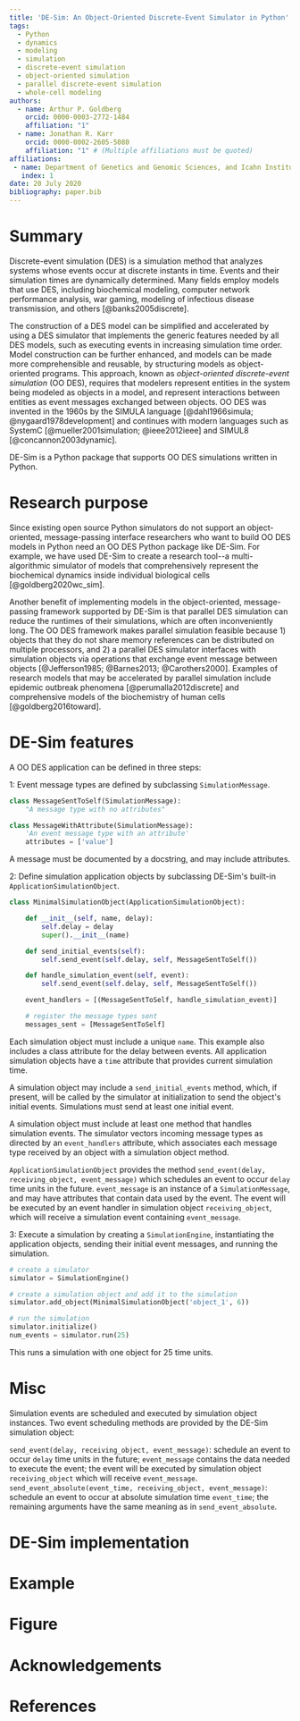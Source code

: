```yaml
---
title: 'DE-Sim: An Object-Oriented Discrete-Event Simulator in Python'
tags:
  - Python
  - dynamics
  - modeling
  - simulation
  - discrete-event simulation
  - object-oriented simulation
  - parallel discrete-event simulation
  - whole-cell modeling
authors:
  - name: Arthur P. Goldberg
    orcid: 0000-0003-2772-1484
    affiliation: "1"
  - name: Jonathan R. Karr
    orcid: 0000-0002-2605-5080
    affiliation: "1" # (Multiple affiliations must be quoted)
affiliations:
 - name: Department of Genetics and Genomic Sciences, and Icahn Institute for Genomics and Multiscale Biology, Icahn School of Medicine at Mount Sinai, New York, NY, 10029, USA
   index: 1
date: 20 July 2020
bibliography: paper.bib
---
```


# Summary

Discrete-event simulation (DES) is a simulation method that analyzes systems whose events occur at discrete instants in time.
Events and their simulation times are dynamically determined.
Many fields employ models that use DES, including biochemical modeling, computer network performance analysis, war gaming, modeling of infectious disease transmission, and others [@banks2005discrete].

The construction of a DES model can be simplified and accelerated by using a DES simulator that implements the generic features needed by all DES models, such as executing events in increasing simulation time order.
Model construction can be further enhanced, and models can be made more comprehensible and reusable, by structuring models as object-oriented programs.
This approach, known as *object-oriented discrete-event simulation* (OO DES), requires that modelers represent entities in the system being modeled as objects in a model, and represent interactions between entities as event messages exchanged between objects.
OO DES was invented in the 1960s by the SIMULA language [@dahl1966simula; @nygaard1978development] and continues with modern languages such as SystemC [@mueller2001simulation; @ieee2012ieee] and SIMUL8 [@concannon2003dynamic].

DE-Sim is a Python package that supports OO DES simulations written in Python.

# Research purpose

Since existing open source Python simulators do not support an object-oriented, message-passing interface researchers who want to build OO DES models in Python need an OO DES Python package like DE-Sim.
For example, we have used DE-Sim to create a research tool--a multi-algorithmic simulator of models that comprehensively represent the biochemical dynamics inside individual biological cells [@goldberg2020wc_sim].

Another benefit of implementing models in the object-oriented, message-passing framework supported by DE-Sim is that parallel DES simulation can reduce the runtimes of their simulations, which are often inconveniently long.
The OO DES framework makes parallel simulation feasible because 1) objects that they do not share memory references can be distributed on multiple processors, and 2) a parallel DES simulator interfaces with simulation objects via operations that exchange event message between objects [@Jefferson1985; @Barnes2013; @Carothers2000].
Examples of research models that may be accelerated by parallel simulation include epidemic outbreak phenomena [@perumalla2012discrete] and comprehensive models of the biochemistry of human cells [@goldberg2016toward].

# DE-Sim features

A OO DES application can be defined in three steps:

1: Event message types are defined by subclassing `SimulationMessage`.

```python
class MessageSentToSelf(SimulationMessage):
    "A message type with no attributes"

class MessageWithAttribute(SimulationMessage):
    'An event message type with an attribute'
    attributes = ['value']
```

A message must be documented by a docstring, and may include attributes.

2: Define simulation application objects by subclassing DE-Sim's built-in `ApplicationSimulationObject`.

```python
class MinimalSimulationObject(ApplicationSimulationObject):

    def __init__(self, name, delay):
        self.delay = delay
        super().__init__(name)

    def send_initial_events(self):
        self.send_event(self.delay, self, MessageSentToSelf())

    def handle_simulation_event(self, event):
        self.send_event(self.delay, self, MessageSentToSelf())

    event_handlers = [(MessageSentToSelf, handle_simulation_event)]

    # register the message types sent
    messages_sent = [MessageSentToSelf]
```

Each simulation object must include a unique `name`.
This example also includes a class attribute for the delay between events.
All application simulation objects have a `time` attribute that provides current simulation time.

A simulation object may include a `send_initial_events` method, which, if present, will be called by the simulator at initialization to send the object's initial events.
Simulations must send at least one initial event.

A simulation object must include at least one method that handles simulation events.
The simulator vectors incoming message types as directed by an `event_handlers` attribute, which associates each message type received by an object with a simulation object method.

`ApplicationSimulationObject` provides the method
`send_event(delay, receiving_object, event_message)` which schedules an event to occur `delay` time units in the future.
`event_message` is an instance of a `SimulationMessage`, and may have attributes that contain data used by the event.
The event will be executed by an event handler in simulation object `receiving_object`, which will receive a simulation event containing `event_message`.

3: Execute a simulation by creating a `SimulationEngine`, instantiating the application objects, sending their initial event messages, and running the simulation.

```python
# create a simulator
simulator = SimulationEngine()

# create a simulation object and add it to the simulation
simulator.add_object(MinimalSimulationObject('object_1', 6))

# run the simulation
simulator.initialize()
num_events = simulator.run(25)
```
This runs a simulation with one object for 25 time units.

# Misc

Simulation events are scheduled and executed by simulation object instances. Two event scheduling methods are provided by the DE-Sim simulation object:

`send_event(delay, receiving_object, event_message)`: schedule an event to occur `delay` time units in the future; `event_message` contains the data needed to execute the event; the event will be executed by simulation object `receiving_object` which will receive `event_message`.
`send_event_absolute(event_time, receiving_object, event_message)`: schedule an event to occur at absolute simulation time `event_time`; the remaining arguments have the same meaning as in `send_event_absolute`.

# DE-Sim implementation

# Example

# Figure

# Acknowledgements

# References
